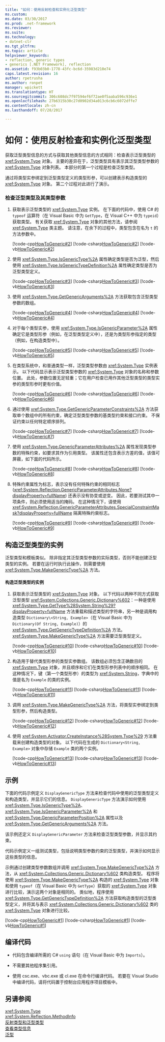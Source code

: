 ```yaml
---
title: "如何：使用反射检查和实例化泛型类型"
ms.custom: 
ms.date: 03/30/2017
ms.prod: .net-framework
ms.reviewer: 
ms.suite: 
ms.technology:
- dotnet-clr
ms.tgt_pltfrm: 
ms.topic: article
helpviewer_keywords:
- reflection, generic types
- generics [.NET Framework], reflection
ms.assetid: f93b03b0-1778-43fc-bc6d-35983d210e74
caps.latest.revision: 16
author: rpetrusha
ms.author: ronpet
manager: wpickett
ms.translationtype: HT
ms.sourcegitcommit: 306c608dc7f97594ef6f72ae0f5aaba596c936e1
ms.openlocfilehash: 27b6315b30c27d0902d34a013c6cb6c6072dffe7
ms.contentlocale: zh-cn
ms.lasthandoff: 07/28/2017

---
```

# <a name="how-to-examine-and-instantiate-generic-types-with-reflection"></a>如何：使用反射检查和实例化泛型类型
获取泛型类型信息的方式与获取其他类型信息的方式相同：检查表示泛型类型的 <xref:System.Type> 对象。 主要的差异在于，泛型类型具有表示其泛型类型参数的 <xref:System.Type> 对象列表。 本部分的第一个过程是检查泛型类型。  
  
 通过将类型实参绑定到泛型类型定义的类型形参，可以创建表示构造类型的 <xref:System.Type> 对象。 第二个过程对此进行了演示。  
  
### <a name="to-examine-a-generic-type-and-its-type-parameters"></a>检查泛型类型及其类型参数  
  
1.  获取表示泛型类型的 <xref:System.Type> 实例。 在下面的代码中，使用 C# 的 `typeof` 运算符（在 Visual Basic 中为 `GetType`，在 Visual C++ 中为 `typeid`）获取类型。 有关获取 <xref:System.Type> 对象的其他方法，请参阅 <xref:System.Type> 类主题。 请注意，在余下的过程中，类型包含在名为 `t` 的方法参数中。  
  
     [!code-cpp[HowToGeneric#2](../../../samples/snippets/cpp/VS_Snippets_CLR/HowToGeneric/cpp/ur.cpp#2)]  [!code-csharp[HowToGeneric#2](../../../samples/snippets/csharp/VS_Snippets_CLR/HowToGeneric/CS/ur.cs#2)]  [!code-vb[HowToGeneric#2](../../../samples/snippets/visualbasic/VS_Snippets_CLR/HowToGeneric/VB/ur.vb#2)]  
  
2.  使用 <xref:System.Type.IsGenericType%2A> 属性确定类型是否为泛型，然后使用 <xref:System.Type.IsGenericTypeDefinition%2A> 属性确定类型是否为泛型类型定义。  
  
     [!code-cpp[HowToGeneric#3](../../../samples/snippets/cpp/VS_Snippets_CLR/HowToGeneric/cpp/ur.cpp#3)]  [!code-csharp[HowToGeneric#3](../../../samples/snippets/csharp/VS_Snippets_CLR/HowToGeneric/CS/ur.cs#3)]  [!code-vb[HowToGeneric#3](../../../samples/snippets/visualbasic/VS_Snippets_CLR/HowToGeneric/VB/ur.vb#3)]  
  
3.  使用 <xref:System.Type.GetGenericArguments%2A> 方法获取包含泛型类型参数的数组。  
  
     [!code-cpp[HowToGeneric#4](../../../samples/snippets/cpp/VS_Snippets_CLR/HowToGeneric/cpp/ur.cpp#4)]  [!code-csharp[HowToGeneric#4](../../../samples/snippets/csharp/VS_Snippets_CLR/HowToGeneric/CS/ur.cs#4)]  [!code-vb[HowToGeneric#4](../../../samples/snippets/visualbasic/VS_Snippets_CLR/HowToGeneric/VB/ur.vb#4)]  
  
4.  对于每个类型实参，使用 <xref:System.Type.IsGenericParameter%2A> 属性确定它是类型形参（例如，在泛型类型定义中），还是为类型形参指定的类型（例如，在构造类型中）。  
  
     [!code-cpp[HowToGeneric#5](../../../samples/snippets/cpp/VS_Snippets_CLR/HowToGeneric/cpp/ur.cpp#5)]  [!code-csharp[HowToGeneric#5](../../../samples/snippets/csharp/VS_Snippets_CLR/HowToGeneric/CS/ur.cs#5)]  [!code-vb[HowToGeneric#5](../../../samples/snippets/visualbasic/VS_Snippets_CLR/HowToGeneric/VB/ur.vb#5)]  
  
5.  在类型系统中，和普通类型一样，泛型类型参数由 <xref:System.Type> 实例表示。 以下代码显示表示泛型类型参数的 <xref:System.Type> 对象的名称和参数位置。 此处，参数位置无足轻重；它在用户检查已用作其他泛型类型的类型实参的类型形参时更有价值。  
  
     [!code-cpp[HowToGeneric#6](../../../samples/snippets/cpp/VS_Snippets_CLR/HowToGeneric/cpp/ur.cpp#6)]  [!code-csharp[HowToGeneric#6](../../../samples/snippets/csharp/VS_Snippets_CLR/HowToGeneric/CS/ur.cs#6)]  [!code-vb[HowToGeneric#6](../../../samples/snippets/visualbasic/VS_Snippets_CLR/HowToGeneric/VB/ur.vb#6)]  
  
6.  通过使用 <xref:System.Type.GetGenericParameterConstraints%2A> 方法获取单个数组中的所有约束，确定泛型类型参数的基类型约束和接口约束。 不保证约束以任何特定顺序排列。  
  
     [!code-cpp[HowToGeneric#7](../../../samples/snippets/cpp/VS_Snippets_CLR/HowToGeneric/cpp/ur.cpp#7)]  [!code-csharp[HowToGeneric#7](../../../samples/snippets/csharp/VS_Snippets_CLR/HowToGeneric/CS/ur.cs#7)]  [!code-vb[HowToGeneric#7](../../../samples/snippets/visualbasic/VS_Snippets_CLR/HowToGeneric/VB/ur.vb#7)]  
  
7.  使用 <xref:System.Type.GenericParameterAttributes%2A> 属性发现类型参数的特殊约束，如要求其作为引用类型。 该属性还包含表示方差的值，该值可屏蔽，如下面的代码所示。  
  
     [!code-cpp[HowToGeneric#8](../../../samples/snippets/cpp/VS_Snippets_CLR/HowToGeneric/cpp/ur.cpp#8)]  [!code-csharp[HowToGeneric#8](../../../samples/snippets/csharp/VS_Snippets_CLR/HowToGeneric/CS/ur.cs#8)]  [!code-vb[HowToGeneric#8](../../../samples/snippets/visualbasic/VS_Snippets_CLR/HowToGeneric/VB/ur.vb#8)]  
  
8.  特殊约束属性为标志，表示没有任何特殊约束的相同标志 (<xref:System.Reflection.GenericParameterAttributes.None?displayProperty=fullName>) 还表示没有协变或逆变。 因此，若要测试其中一项条件，则必须使用适当的掩码。 在这种情况下，请使用 <xref:System.Reflection.GenericParameterAttributes.SpecialConstraintMask?displayProperty=fullName> 隔离特殊约束标志。  
  
     [!code-cpp[HowToGeneric#9](../../../samples/snippets/cpp/VS_Snippets_CLR/HowToGeneric/cpp/ur.cpp#9)]  [!code-csharp[HowToGeneric#9](../../../samples/snippets/csharp/VS_Snippets_CLR/HowToGeneric/CS/ur.cs#9)]  [!code-vb[HowToGeneric#9](../../../samples/snippets/visualbasic/VS_Snippets_CLR/HowToGeneric/VB/ur.vb#9)]  
  
## <a name="constructing-an-instance-of-a-generic-type"></a>构造泛型类型的实例  
 泛型类型和模板类似。 除非指定其泛型类型参数的实际类型，否则不能创建泛型类型的实例。 若要在运行时执行此操作，则需要使用 <xref:System.Type.MakeGenericType%2A> 方法。  
  
#### <a name="to-construct-an-instance-of-a-generic-type"></a>构造泛型类型的实例  
  
1.  获取表示泛型类型的 <xref:System.Type> 对象。 以下代码以两种不同方式获取泛型类型 <xref:System.Collections.Generic.Dictionary%602>：一种是使用 <xref:System.Type.GetType%28System.String%29?displayProperty=fullName> 方法重载和描述类型的字符串，另一种是调用构造类型 `Dictionary\<String, Example>`（在 Visual Basic 中为 `Dictionary(Of String, Example)`）的 <xref:System.Type.GetGenericTypeDefinition%2A> 方法。 <xref:System.Type.MakeGenericType%2A> 方法需要泛型类型定义。  
  
     [!code-cpp[HowToGeneric#10](../../../samples/snippets/cpp/VS_Snippets_CLR/HowToGeneric/cpp/ur.cpp#10)]  [!code-csharp[HowToGeneric#10](../../../samples/snippets/csharp/VS_Snippets_CLR/HowToGeneric/CS/ur.cs#10)]  [!code-vb[HowToGeneric#10](../../../samples/snippets/visualbasic/VS_Snippets_CLR/HowToGeneric/VB/ur.vb#10)]  
  
2.  构造用于替代类型形参的类型实参数组。 该数组必须包含正确数目的 <xref:System.Type> 对象，并且顺序和它们在类型形参列表中的顺序相同。 在这种情况下，键（第一个类型形参）的类型为 <xref:System.String>，字典中的值是名为 `Example` 的类的实例。  
  
     [!code-cpp[HowToGeneric#11](../../../samples/snippets/cpp/VS_Snippets_CLR/HowToGeneric/cpp/ur.cpp#11)]  [!code-csharp[HowToGeneric#11](../../../samples/snippets/csharp/VS_Snippets_CLR/HowToGeneric/CS/ur.cs#11)]  [!code-vb[HowToGeneric#11](../../../samples/snippets/visualbasic/VS_Snippets_CLR/HowToGeneric/VB/ur.vb#11)]  
  
3.  调用 <xref:System.Type.MakeGenericType%2A> 方法，将类型实参绑定到类型形参，然后构造类型。  
  
     [!code-cpp[HowToGeneric#12](../../../samples/snippets/cpp/VS_Snippets_CLR/HowToGeneric/cpp/ur.cpp#12)]  [!code-csharp[HowToGeneric#12](../../../samples/snippets/csharp/VS_Snippets_CLR/HowToGeneric/CS/ur.cs#12)]  [!code-vb[HowToGeneric#12](../../../samples/snippets/visualbasic/VS_Snippets_CLR/HowToGeneric/VB/ur.vb#12)]  
  
4.  使用 <xref:System.Activator.CreateInstance%28System.Type%29> 方法重载来创建构造类型的对象。 以下代码在生成的 `Dictionary<String, Example>` 对象中存储 `Example` 类的两个实例。  
  
     [!code-cpp[HowToGeneric#13](../../../samples/snippets/cpp/VS_Snippets_CLR/HowToGeneric/cpp/ur.cpp#13)]  [!code-csharp[HowToGeneric#13](../../../samples/snippets/csharp/VS_Snippets_CLR/HowToGeneric/CS/ur.cs#13)]  [!code-vb[HowToGeneric#13](../../../samples/snippets/visualbasic/VS_Snippets_CLR/HowToGeneric/VB/ur.vb#13)]  
  
## <a name="example"></a>示例  
 下面的代码示例定义 `DisplayGenericType` 方法来检查代码中使用的泛型类型定义和构造类型，并显示它们的信息。 `DisplayGenericType` 方法演示如何使用 <xref:System.Type.IsGenericType%2A>、<xref:System.Type.IsGenericParameter%2A> 和 <xref:System.Type.GenericParameterPosition%2A> 属性以及 <xref:System.Type.GetGenericArguments%2A> 方法。  
  
 该示例还定义 `DisplayGenericParameter` 方法来检查泛型类型参数，并显示其约束。  
  
 代码示例定义一组测试类型，包括说明类型参数约束的泛型类型，并演示如何显示这些类型的信息。  
  
 示例通过创建类型参数数组并调用 <xref:System.Type.MakeGenericType%2A> 方法，从 <xref:System.Collections.Generic.Dictionary%602> 类构造类型。 程序将使用 <xref:System.Type.MakeGenericType%2A> 构造的 <xref:System.Type> 对象和使用 `typeof`（在 Visual Basic 中为 `GetType`）获取的 <xref:System.Type> 对象进行比较，演示这两个对象是相同的。 类似地，程序使用 <xref:System.Type.GetGenericTypeDefinition%2A> 方法获取构造类型的泛型类型定义，并将其与表示 <xref:System.Collections.Generic.Dictionary%602> 类的 <xref:System.Type> 对象进行比较。  
  
 [!code-cpp[HowToGeneric#1](../../../samples/snippets/cpp/VS_Snippets_CLR/HowToGeneric/cpp/ur.cpp#1)] [!code-csharp[HowToGeneric#1](../../../samples/snippets/csharp/VS_Snippets_CLR/HowToGeneric/CS/ur.cs#1)] [!code-vb[HowToGeneric#1](../../../samples/snippets/visualbasic/VS_Snippets_CLR/HowToGeneric/VB/ur.vb#1)]  
  
## <a name="compiling-the-code"></a>编译代码  
  
-   代码包含编译所需的 C# `using` 语句（在 Visual Basic 中为 `Imports`）。  
  
-   不需要其他程序集引用。  
  
-   使用 csc.exe、vbc.exe 或 cl.exe 在命令行编译代码。 若要在 Visual Studio 中编译代码，请将代码置于控制台应用程序项目模板中。  
  
## <a name="see-also"></a>另请参阅  
 <xref:System.Type>   
 <xref:System.Reflection.MethodInfo>   
 [反射类型和泛型类型](../../../docs/framework/reflection-and-codedom/reflection-and-generic-types.md)   
 [查看类型信息](../../../docs/framework/reflection-and-codedom/viewing-type-information.md)   
 [泛型](../../../docs/standard/generics/index.md)

